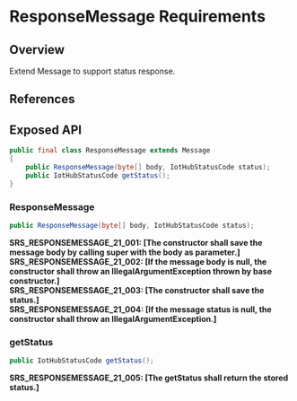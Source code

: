 # ResponseMessage Requirements

## Overview

Extend Message to support status response.

## References

## Exposed API

```java
public final class ResponseMessage extends Message
{    
    public ResponseMessage(byte[] body, IotHubStatusCode status);
    public IotHubStatusCode getStatus();
}
```

### ResponseMessage
```java
public ResponseMessage(byte[] body, IotHubStatusCode status);
```
**SRS_RESPONSEMESSAGE_21_001: [**The constructor shall save the message body by calling super with the body as parameter.**]**  
**SRS_RESPONSEMESSAGE_21_002: [**If the message body is null, the constructor shall throw an IllegalArgumentException thrown by base constructor.**]**  
**SRS_RESPONSEMESSAGE_21_003: [**The constructor shall save the status.**]**  
**SRS_RESPONSEMESSAGE_21_004: [**If the message status is null, the constructor shall throw an IllegalArgumentException.**]**  

### getStatus
```java
public IotHubStatusCode getStatus();
```
**SRS_RESPONSEMESSAGE_21_005: [**The getStatus shall return the stored status.**]**  
